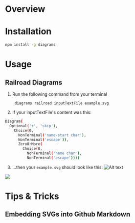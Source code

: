 # Overview

# Installation

```bash
npm install -g diagrams
```

# Usage

## Railroad Diagrams

  1. Run the following command from your terminal

          diagrams railroad inputTextFile example.svg

  2. If your inputTextFile's content was this:
```bash
Diagram(
  Optional('+', 'skip'),
    Choice(0,
      NonTerminal('name-start char'),
      NonTerminal('escape')),
      ZeroOrMore(
        Choice(0,
          NonTerminal('name char'),
          NonTerminal('escape'))))
```
  3. ...then your ```example.svg``` should look like this:
  ![Alt text](http://francoislaberge.com/diagrams/docs/example.svg)
  <img src="http://francoislaberge.com/diagrams/docs/example.svg">

# Tips & Tricks
## Embedding SVGs into Github Markdown
